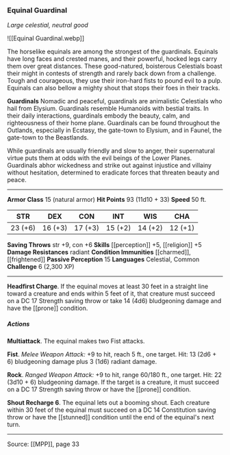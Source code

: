 ### Equinal Guardinal
_Large celestial, neutral good_

![[Equinal Guardinal.webp]]

The horselike equinals are among the strongest of the guardinals. Equinals have long faces and crested manes, and their powerful, hocked legs carry them over great distances. These good-natured, boisterous Celestials boast their might in contests of strength and rarely back down from a challenge. Tough and courageous, they use their iron-hard fists to pound evil to a pulp. Equinals can also bellow a mighty shout that stops their foes in their tracks.


**Guardinals** Nomadic and peaceful, guardinals are animalistic Celestials who hail from Elysium. Guardinals resemble Humanoids with bestial traits. In their daily interactions, guardinals embody the beauty, calm, and righteousness of their home plane. Guardinals can be found throughout the Outlands, especially in Ecstasy, the gate-town to Elysium, and in Faunel, the gate-town to the Beastlands.

While guardinals are usually friendly and slow to anger, their supernatural virtue puts them at odds with the evil beings of the Lower Planes. Guardinals abhor wickedness and strike out against injustice and villainy without hesitation, determined to eradicate forces that threaten beauty and peace.





---

**Armor Class** 15 (natural armor)
**Hit Points** 93 (11d10 + 33)
**Speed** 50 ft.

| STR     | DEX     | CON     | INT     | WIS     | CHA     |
|---------|---------|---------|---------|---------|---------|
| 23 (+6) | 16 (+3) | 17 (+3) | 15 (+2) | 14 (+2) | 12 (+1) |

**Saving Throws** str +9, con +6
**Skills** [[perception]] +5, [[religion]] +5
**Damage Resistances** radiant
**Condition Immunities** [[charmed]], [[frightened]]
**Passive Perception** 15
**Languages** Celestial, Common
**Challenge** 6 (2,300 XP)

---

**Headfirst Charge**. If the equinal moves at least 30 feet in a straight line toward a creature and ends within 5 feet of it, that creature must succeed on a DC 17 Strength saving throw or take 14 (4d6) bludgeoning damage and have the [[prone]] condition.

##### Actions
**Multiattack**. The equinal makes two Fist attacks.

**Fist**. _Melee Weapon Attack:_ +9 to hit, reach 5 ft., one target. Hit: 13 (2d6 + 6) bludgeoning damage plus 3 (1d6) radiant damage.

**Rock**. _Ranged Weapon Attack:_ +9 to hit, range 60/180 ft., one target. Hit: 22 (3d10 + 6) bludgeoning damage. If the target is a creature, it must succeed on a DC 17 Strength saving throw or have the [[prone]] condition.

**Shout Recharge 6**. The equinal lets out a booming shout. Each creature within 30 feet of the equinal must succeed on a DC 14 Constitution saving throw or have the [[stunned]] condition until the end of the equinal's next turn.


---

Source: [[MPP]], page 33